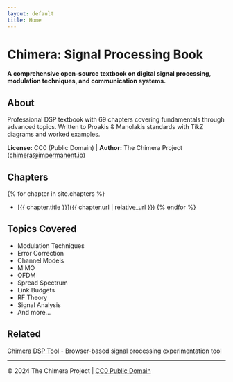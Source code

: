```yaml
---
layout: default
title: Home
---
```


# Chimera: Signal Processing Book

**A comprehensive open-source textbook on digital signal processing, modulation techniques, and communication systems.**

## About

Professional DSP textbook with 69 chapters covering fundamentals through advanced topics. Written to Proakis & Manolakis standards with TikZ diagrams and worked examples.

**License:** CC0 (Public Domain) | **Author:** The Chimera Project (chimera@impermanent.io)

## Chapters

{% for chapter in site.chapters %}
- [{{ chapter.title }}]({{ chapter.url | relative_url }})
{% endfor %}

## Topics Covered

- Modulation Techniques
- Error Correction
- Channel Models
- MIMO
- OFDM
- Spread Spectrum
- Link Budgets
- RF Theory
- Signal Analysis
- And more...

## Related

[Chimera DSP Tool](https://github.com/ArrEssJay/chimera) - Browser-based signal processing experimentation tool

---

© 2024 The Chimera Project | [CC0 Public Domain](https://creativecommons.org/publicdomain/zero/1.0/)
